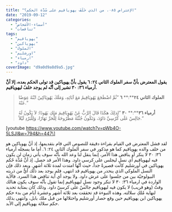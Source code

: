 ```yaml
---
title: "الإعتراض ٠٨٥، من الذي خَلَفَ يهوياقيم على سُدَّة الحكم؟"
date: "2019-09-12"
categories: 
  - "أسماء-الأشخاص"
  - "تناقضات"
tags: 
  - "يهوياقيم"
  - "يهوياكين"
  - "الملوك"
  - "اورشليم"
  - "ارمياء"
  - "داود"
coverImage: "d9a0d9a8d9a5.jpg"
---
```


**يقول المعترض بأنَّ سفر الملوك الثاني ٢٤: ٦ يقول بأنَّ يهوياكين قد تولى الحكم بعده، إلا أنَّ أرمياء ٣٦: ٣٠ تشير إلى أنَّه لم يوجد خلفُ ليهوياقيم.**

> **الملوك** **الثاني** **٢٤****:** **٦** ”ثُمَّ اضْطَجَعَ يَهُويَاقِيمُ مَعَ آبَائِهِ، وَمَلَكَ يَهُويَاكِينُ ابْنُهُ عِوَضًا عَنْهُ.“
> 
> **أرمياء** **٣٦****:** **٣٠** ”لِذلِكَ هكَذَا قَالَ الرَّبُّ عَنْ يَهُويَاقِيمَ مَلِكِ يَهُوذَا: لاَ يَكُونُ لَهُ جَالِسٌ عَلَى كُرْسِيِّ دَاوُدَ، وَتَكُونُ جُثَّتُهُ مَطْرُوحَةً لِلْحَرِّ نَهَارًا، وَلِلْبَرْدِ لَيْلاً.“

\[youtube https://www.youtube.com/watch?v=pWb4O-5LSJI&w=794&h=447\]

لقد فشل المعترض في القيام بقراءة دقيقة للنصوص التي قام بتقديمها، إذ أنَّ يهوياكين هو من خلف والده يهوياقيم كما هو مذكور في سفر الملوك الثاني ٢٤: ٦. أما ما يسجله أرمياء ٣٦: ٣٠ لا ينكر أو يناقض هذا الأمر، إنما ينقل لنا وعد الله بأنَّه سوف يأتي زمان لن يكون فيه ليهوياقيم أي نسلٍ ليجلس على كرسي داود. وهذا الأمر قد حصل. إذ أنَّ مُدَّة حُكم يهوياكين في أورشليم كانت قصيرةً جداً، حيث أنَّها امتدت لمدة ثلاثة أشهرٍ. وبعد ذلك فإن النسل الملوكي الذي ينحدر من يهوياقيم قد انتهى، فلم يوجد بعد ذلك أيٌّ من ذريته البيولوجيّة بين من جلسوا على عرش داود. ولا يوجد أي آية تناقض هذا السرد. فالآية الواردة في ارمياء ٣٦: ٣٠ لا تنكر وجود نسلٍ ليهوياقيم إنما تقول بأنَّه سوف يكون هنالك وقتٌ (وهو قريب) لا يكون فيه ليهوياقيم جالسٌ على كرسيّ داود. وذلك كان بمثابة تحديد لنهاية مُلكِ سلالته. وهذه النبوءة قد تحققت بعد ثلاثة أشهر وعشرة أيام من بدء حكم يهوياكين ابن يهوياقيم حين وقع حصار أورشليم واحتلالها من قبل ملك بابل، وانتهى بذلك حكم سلالة يهوياقيم إلى الأبد.

